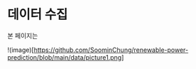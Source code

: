 # 데이터 수집
본 페이지는 

!(image)[https://github.com/SoominChung/renewable-power-prediction/blob/main/data/picture1.png]
## 

###  
